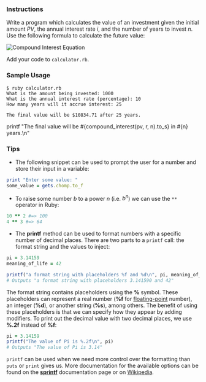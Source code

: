 ### Instructions

Write a program which calculates the value of an investment given the initial amount *PV*, the annual interest rate *i*, and the number of years to invest *n*. Use the following formula to calculate the future value:

![Compound Interest Equation](https://upload.wikimedia.org/math/e/0/c/e0ca87a82c591a0e0610792963751fd5.png)

Add your code to `calculator.rb`.

### Sample Usage

```no-highlight
$ ruby calculator.rb
What is the amount being invested: 1000
What is the annual interest rate (percentage): 10
How many years will it accrue interest: 25

The final value will be $10834.71 after 25 years.
```
printf "The final value will be #{compound_interest(pv, r, n).to_s} in #{n} years.\n"
### Tips

* The following snippet can be used to prompt the user for a number and store their input in a variable:

```ruby
print "Enter some value: "
some_value = gets.chomp.to_f
```

* To raise some number *b* to a power *n* (i.e. *b<sup>n</sup>*) we can use the `**` operator in Ruby:

```ruby
10 ** 2 #=> 100
4 ** 3 #=> 64
```

* The **printf** method can be used to format numbers with a specific number of decimal places. There are two parts to a `printf` call: the format string and the values to inject:

```ruby
pi = 3.14159
meaning_of_life = 42

printf("a format string with placeholders %f and %d\n", pi, meaning_of_life)
# Outputs "a format string with placeholders 3.141590 and 42"
```

The format string contains placeholders using the **%** symbol. These placeholders can represent a real number (**%f** for [floating-point][floating-point] number), an integer (**%d**), or another string (**%s**), among others. The benefit of using these placeholders is that we can specify how they appear by adding modifiers. To print out the decimal value with two decimal places, we use **%.2f** instead of **%f**:

```ruby
pi = 3.14159
printf("The value of Pi is %.2f\n", pi)
# Outputs "The value of Pi is 3.14"
```

`printf` can be used when we need more control over the formatting than `puts` or `print` gives us. More documentation for the available options can be found on the [**sprintf**][sprintf] documentation page or on [Wikipedia][printf-format-string].

[sprintf]: http://ruby-doc.org/core-1.9.3/Kernel.html#method-i-sprintf
[printf-format-string]: http://en.wikipedia.org/wiki/Printf_format_string
[floating-point]: http://en.wikipedia.org/wiki/Floating_point
